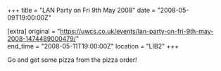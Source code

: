 +++
title = "LAN Party on Fri 9th May 2008"
date = "2008-05-09T19:00:00Z"

[extra]
original = "https://uwcs.co.uk/events/lan-party-on-fri-9th-may-2008-1474489000479/"    
end_time = "2008-05-11T19:00:00Z"
location = "LIB2"
+++

Go and get some pizza from the pizza order\!

